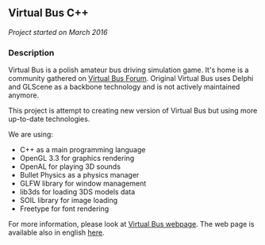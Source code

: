 ## Virtual Bus C++

*Project started on March 2016*

### Description
Virtual Bus is a polish amateur bus driving simulation game. It's home is a community gathered on [Virtual Bus Forum](http://forum.virtualbus.info/).
Original Virtual Bus uses Delphi and GLScene as a backbone technology and is not actively maintained anymore.

This project is attempt to creating new version of Virtual Bus but using more up-to-date technologies.

We are using:
- C++ as a main programming language
- OpenGL 3.3 for graphics rendering
- OpenAL for playing 3D sounds
- Bullet Physics as a physics manager
- GLFW library for window management
- lib3ds for loading 3DS models data
- SOIL library for image loading
- Freetype for font rendering

For more information, please look at [Virtual Bus webpage](http://virtualbus.info/). The web page is available also in english [here](http://english.virtualbus.info/).